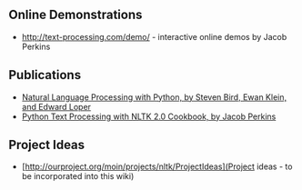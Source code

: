 ## Online Demonstrations

* http://text-processing.com/demo/ - interactive online demos by Jacob Perkins

## Publications

* [Natural Language Processing with Python, by Steven Bird, Ewan Klein, and Edward Loper](http://nltk.org/book)
* [Python Text Processing with NLTK 2.0 Cookbook, by Jacob Perkins](https://www.packtpub.com/python-text-processing-with-nltk-2-0-cookbook/book)

## Project Ideas

* [http://ourproject.org/moin/projects/nltk/ProjectIdeas](Project ideas - to be incorporated into this wiki)
